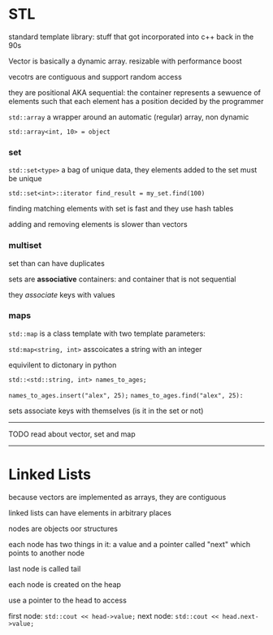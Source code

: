 # STL
 standard template library: stuff that got incorporated into c++ back in the 90s

 Vector is basically a dynamic array. resizable with performance boost

 vecotrs are contiguous and support random access

 they are positional AKA sequential: the container represents a sewuence of elements such that each element has a position decided by the programmer

 `std::array` a wrapper around an automatic (regular) array, non dynamic

 `std::array<int, 10> = object`

### set

 `std::set<type>` a bag of unique data, they elements added to the set must be unique

 `std::set<int>::iterator find_result = my_set.find(100)`

finding matching elements with set is fast and they use hash tables

adding and removing elements is slower than vectors

### multiset

set than can have duplicates

sets are **associative** containers: and container that is not sequential

they *associate* keys with values

### maps

`std::map` is a class template with two template parameters:

`std:map<string, int>` asscoicates a string with an integer

equivilent to dictonary in python

`std::<std::string, int> names_to_ages;`

`names_to_ages.insert("alex", 25);`
`names_to_ages.find("alex", 25):`

sets associate keys with themselves (is it in the set or not)

___

TODO read about vector, set and map

---

# Linked Lists

because vectors are implemented as arrays, they are contiguous

linked lists can have elements in arbitrary places

nodes are objects oor structures 

each node has two things in it: a value and a pointer called "next" which points to another node

last node is called tail

each node is created on the heap

use a pointer to the head to access

first node: `std::cout << head->value;`
next node: `std::cout << head.next->value;`











